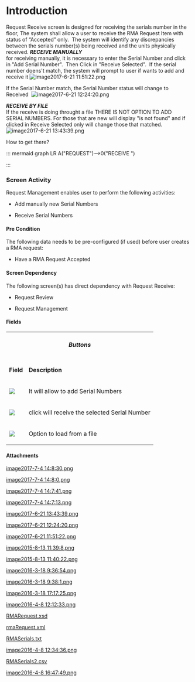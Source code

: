 # Introduction

Request Receive screen is designed for receiving the serials number in the floor, 
The system shall allow a user to receive the RMA Request Item with status of “Accepted” only. 
The system will identify any discrepancies between the serials number(s) being received and the units physically received.
***RECEIVE MANUALLY***  
for receiving manually, it is necessary to enter the Serial Number and click in "Add Serial Number". 
Then Click in "Receive Selected". 
If the serial number doens't match, the system will prompt to user if wants to add and receive it
![image2017-6-21 11:51:22.png](/.attachments/29920952.png)


If the Serial Number match, the Serial Number status will change to Received 
![image2017-6-21 12:24:20.png](/.attachments/29920951.png)



***RECEIVE BY FILE***  
If the receive is doing throught a file THERE IS NOT OPTION TO ADD SERIAL NUMBERS. For those that are new will display "is not found" and if clicked in Receive Selected only will change those that matched. 
![image2017-6-21 13:43:39.png](/.attachments/29920950.png)



How to get there?

::: mermaid
graph LR
A("REQUEST")-->0("RECEIVE ")

:::


### Screen Activity


Request Management enables user to perform the following activities:

- Add manually new Serial Numbers


- Receive Serial Numbers



#### Pre Condition


The following data needs to be pre-configured (if used) before user creates a RMA request: 

- Have a RMA Request Accepted


#### Screen Dependency



The following screen(s) has direct dependency with Request Receive:
- Request Review

- Request Management


#### Fields



<table class="confluenceTable"><tbody><tr><td colspan="2" style="text-align: center;" class="confluenceTd"><h5 id="RequestReceive-Buttons"><strong>Buttons</strong></h5></td></tr><tr><td class="highlight confluenceTd"><p><strong>Field</strong></p></td><td class="highlight confluenceTd"><p><strong>Description</strong></p></td></tr><tr><td class="confluenceTd"><p><span class="confluence-embedded-file-wrapper"><img class="confluence-embedded-image" src="https://dev.azure.com/jblprd/Production%20Systems-JGP/_apis/git/repositories/wiki-JGP iFactory/items?path=/.attachments/29920949.png&$format=octetStream" data-image-src="https://dev.azure.com/jblprd/Production%20Systems-JGP/_apis/git/repositories/wiki-JGP iFactory/items?path=/.attachments/29920949.png&$format=octetStream" data-unresolved-comment-count="0" data-linked-resource-id="29920949" data-linked-resource-version="1" data-linked-resource-type="attachment" data-linked-resource-default-alias="image2017-7-4 14:7:13.png" data-base-url="http://usplnd0wiki01:8090" data-linked-resource-content-type="image/png" data-linked-resource-container-id="29920945" data-linked-resource-container-version="1" /></span></p></td><td class="confluenceTd"><p>It will allow to add Serial Numbers</p></td></tr><tr><td class="confluenceTd"><p><span class="confluence-embedded-file-wrapper"><img class="confluence-embedded-image" src="https://dev.azure.com/jblprd/Production%20Systems-JGP/_apis/git/repositories/wiki-JGP iFactory/items?path=/.attachments/29920947.png&$format=octetStream" data-image-src="https://dev.azure.com/jblprd/Production%20Systems-JGP/_apis/git/repositories/wiki-JGP iFactory/items?path=/.attachments/29920947.png&$format=octetStream" data-unresolved-comment-count="0" data-linked-resource-id="29920947" data-linked-resource-version="1" data-linked-resource-type="attachment" data-linked-resource-default-alias="image2017-7-4 14:8:0.png" data-base-url="http://usplnd0wiki01:8090" data-linked-resource-content-type="image/png" data-linked-resource-container-id="29920945" data-linked-resource-container-version="1" /></span></p></td><td class="confluenceTd"><p>click will receive the selected Serial Number</p></td></tr><tr><td class="confluenceTd"><p><span class="confluence-embedded-file-wrapper"><img class="confluence-embedded-image" src="https://dev.azure.com/jblprd/Production%20Systems-JGP/_apis/git/repositories/wiki-JGP iFactory/items?path=/.attachments/29920946.png&$format=octetStream" data-image-src="https://dev.azure.com/jblprd/Production%20Systems-JGP/_apis/git/repositories/wiki-JGP iFactory/items?path=/.attachments/29920946.png&$format=octetStream" data-unresolved-comment-count="0" data-linked-resource-id="29920946" data-linked-resource-version="1" data-linked-resource-type="attachment" data-linked-resource-default-alias="image2017-7-4 14:8:30.png" data-base-url="http://usplnd0wiki01:8090" data-linked-resource-content-type="image/png" data-linked-resource-container-id="29920945" data-linked-resource-container-version="1" /></span></p></td><td class="confluenceTd"><p><span>Option to load from a file </span></p></td></tr></tbody></table>



#### Attachments

[image2017-7-4 14:8:30.png](/.attachments/29920946.png)
[image2017-7-4 14:8:0.png](/.attachments/29920947.png)
[image2017-7-4 14:7:41.png](/.attachments/29920948.png)
[image2017-7-4 14:7:13.png](/.attachments/29920949.png)
[image2017-6-21 13:43:39.png](/.attachments/29920950.png)
[image2017-6-21 12:24:20.png](/.attachments/29920951.png)
[image2017-6-21 11:51:22.png](/.attachments/29920952.png)
[image2015-8-13 11:39:8.png](/.attachments/29920953.png)
[image2015-8-13 11:40:22.png](/.attachments/29920954.png)
[image2016-3-18 9:36:54.png](/.attachments/29920955.png)
[image2016-3-18 9:38:1.png](/.attachments/29920956.png)
[image2016-3-18 17:17:25.png](/.attachments/29920957.png)
[image2016-4-8 12:12:33.png](/.attachments/29920958.png)
[RMARequest.xsd](/.attachments/29920959.xsd)
[rmaRequest.xml](/.attachments/29920960.xml)
[RMASerials.txt](/.attachments/29920961.txt)
[image2016-4-8 12:34:36.png](/.attachments/29920962.png)
[RMASerials2.csv](/.attachments/29920963.csv)
[image2016-4-8 16:47:49.png](/.attachments/29920964.png)
